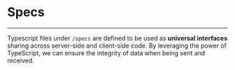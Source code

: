 # Specs

---

Typescript files under `/specs` are defined to be used as **universal interfaces** sharing across server-side and client-side code. By leveraging the power of TypeScript, we can ensure the integrity of data when being sent and received.
